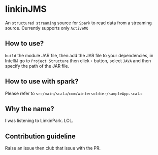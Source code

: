 # linkinJMS
An `structured streaming` source for `Spark` to read data from a streaming source. Currently supports only `ActiveMQ`

## How to use?
`build` the module JAR file, then add the JAR file to your dependencies, in IntelliJ go to `Project Structure` then click `+` button, select `JAVA` and then specify the path of the JAR file.

## How to use with spark?
Please refer to `src/main/scala/com/wintersoldier/sampleApp.scala`

## Why the name?
I was listening to LinkinPark. LOL.

## Contribution guideline
Raise an issue then club that issue with the PR.
